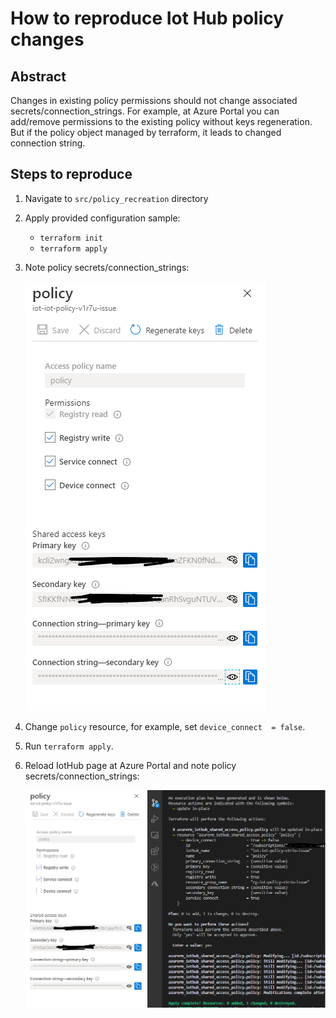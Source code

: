 # How to reproduce Iot Hub policy changes

## Abstract

Changes in existing policy permissions should not change associated secrets/connection_strings. For example, at Azure Portal you can add/remove permissions to the existing policy without keys regeneration. But if the policy object managed by terraform, it leads to changed connection string.

## Steps to reproduce

1. Navigate to `src/policy_recreation` directory
2. Apply provided configuration sample:
    - `terraform init`
    - `terraform apply`

3. Note policy secrets/connection_strings:

    ![before_changes](/src/policy_recreation/01_before_changes.png)

4. Change `policy` resource, for example, set `device_connect  = false`.
5. Run `terraform apply`.
6. Reload IotHub page at Azure Portal and note policy secrets/connection_strings:

    ![after_changes](/src/policy_recreation/02_after_changes.png)
